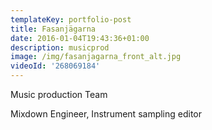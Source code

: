 ```yaml
---
templateKey: portfolio-post
title: Fasanjägarna
date: 2016-01-04T19:43:36+01:00
description: musicprod
image: /img/fasanjagarna_front_alt.jpg
videoId: '268069184'
---
```

Music production Team

Mixdown Engineer, Instrument sampling editor
